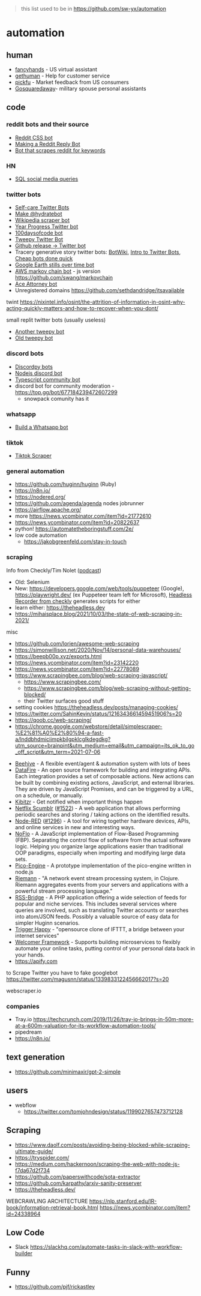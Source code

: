 > this list used to be in https://github.com/sw-yx/automation

# automation

## human

- [fancyhands](https://www.fancyhands.com/) - US virtual assistant
- [gethuman](https://gethuman.com/) - Help for customer service
- [pickfu](https://www.pickfu.com/) - Market feedback from US consumers 
- [Gosquaredaway](https://www.gosquaredaway.com/)- military spouse personal assistants

## code

### reddit bots and their source

- [Reddit CSS bot](https://github.com/Lachcim/css-irl-bot/blob/master/README.md)
- [Making a Reddit Reply Bot](https://dev.to/seiyria/making-a-reddit-reply-bot-f55)
- [Bot that scrapes reddit for keywords](https://intoli.com/blog/f5bot/)

### HN

- [SQL social media queries](https://github.com/antontarasenko/smq/blob/master/README.md)

### twitter bots

- [Self-care Twitter Bots](https://medium.com/@carolstran/a-guide-to-self-care-twitter-bots-f2430160fad4)
- [Make @hydratebot](https://medium.com/@NoraReed/make-your-own-hydratebot-a-tutorial-for-non-coders-d4c149da29b8)
- [Wikipedia scraper bot](https://github.com/catleeball/tmnt_wikipedia_bot/)
- [Year Progress Twitter bot](https://github.com/MrDatastorage/Year-Progress-Twitter-Bot)
- [100daysofcode bot](https://github.com/freeCodeCamp/100DaysOfCode-twitter-bot)
- [Tweepy Twitter Bot](https://realpython.com/twitter-bot-python-tweepy/)
- [Github release -> Twitter bot](https://dev.to/prahladyeri/announcing-ghannounce-a-python-bot-that-posts-a-tweet-each-time-you-make-a-release-on-github-5abc)
- Tracery generative story twitter bots: [BotWiki](https://botwiki.org/learn/), [Intro to Twitter Bots](https://programminghistorian.org/en/lessons/intro-to-twitterbots), [Cheap bots done quick](https://cheapbotsdonequick.com/)
- [Google Earth stills over time bot](https://github.com/doersino/earthacrosstime)
- [AWS markov chain bot](https://github.com/pndurette/aws_prodbot) - js version https://github.com/swang/markovchain
- [Ace Attorney bot](https://github.com/LuisMayo/ace-attorney-twitter-bot)
- Unregistered domains https://github.com/sethdandridge/itsavailable

twint https://nixintel.info/osint/the-attrition-of-information-in-osint-why-acting-quickly-matters-and-how-to-recover-when-you-dont/

small replit twitter bots (usually useless) 

- [Another tweepy bot](https://repl.it/talk/share/Twitter-Bot/2738)
- [Old tweepy bot](https://repl.it/@LilyInskip_Shes/Twitter-Bot)


### discord bots

- [Discordpy bots](https://repl.it/talk/learn/Hosting-discordpy-bots-with-replit/11008)
- [Nodejs discord bot](https://www.codementor.io/@garethdwyer/building-a-discord-bot-with-node-js-and-repl-it-mm46r1u8y)
- [Typescript community bot](https://github.com/typescript-community/community-bot)
- discord bot for community moderation - https://top.gg/bot/677184239472607299
  - snowpack comunity has it

### whatsapp

- [Build a Whatsapp bot](https://repl.it/talk/challenge/Build-a-WhatsApp-bot-in-30-minutes/7673)

### tiktok 

- [Tiktok Scraper](https://dev.to/id1/tiktok-scraper-25a9)

### general automation

- https://github.com/huginn/huginn (Ruby)
- https://n8n.io/
- https://nodered.org/
- https://github.com/agenda/agenda nodes jobrunner
- https://airflow.apache.org/
- more https://news.ycombinator.com/item?id=21772610
- https://news.ycombinator.com/item?id=20822637
- python! https://automatetheboringstuff.com/2e/
- low code automation 
	- https://jakobgreenfeld.com/stay-in-touch


### scraping

Info from Checkly/Tim Nolet ([podcast](https://stackoverflow.blog/2020/12/15/podcast-295-diving-into-headless-automation-active-monitoring-playwright-and-puppeteer/))

- Old: Selenium
- New: https://developers.google.com/web/tools/puppeteer (Google), https://playwright.dev/ (ex Puppeteer team left for Microsoft), [Headless Recorder from checkly](https://github.com/checkly/headless-recorder) generates scripts for either
- learn either: https://theheadless.dev
- https://mihaisplace.blog/2021/10/03/the-state-of-web-scraping-in-2021/

misc

- https://github.com/lorien/awesome-web-scraping
- https://simonwillison.net/2020/Nov/14/personal-data-warehouses/
- https://beepb00p.xyz/exports.html
- https://news.ycombinator.com/item?id=23142220
- https://news.ycombinator.com/item?id=22778089
- https://www.scrapingbee.com/blog/web-scraping-javascript/
  - https://www.scrapingbee.com/
  - https://www.scrapingbee.com/blog/web-scraping-without-getting-blocked/
  - their Twitter surfaces good stuff
- setting cookies https://theheadless.dev/posts/managing-cookies/
- https://twitter.com/SahinKevin/status/1216343661459451906?s=20
- https://qoob.cc/web-scraping/
- https://chrome.google.com/webstore/detail/simplescraper-%E2%81%A0%E2%80%94-a-fast-a/lnddbhdmiciimpkbilgpklcglkdegdkg?utm_source=brainpint&utm_medium=email&utm_campaign=its_ok_to_go_off_script&utm_term=2021-07-06
* [Beehive](https://github.com/muesli/beehive) - A flexible event/agent & automation system with lots of bees
* [DataFire](https://github.com/DataFire/DataFire) - An open source framework for building and integrating APIs. Each integration provides a set of composable actions. New actions can be built by combining existing actions, JavaScript, and external libraries. They are driven by JavaScript Promises, and can be triggered by a URL, on a schedule, or manually.
* [Kibitzr](https://kibitzr.github.io) - Get notified when important things happen
* [Netflix Scumblr](https://github.com/Netflix/Scumblr) ([#1522](https://github.com/cantino/huginn/issues/1522)) - A web application that allows performing periodic searches and storing / taking actions on the identified results. 
* [Node-RED](http://nodered.org) ([#1296](https://github.com/cantino/huginn/issues/1296)) - A tool for wiring together hardware devices, APIs, and online services in new and interesting ways.
* [NoFlo](https://NoFlojs.org) - A JavaScript implementation of Flow-Based Programming (FBP). Separating the control flow of software from the actual software logic. Helping you organize large applications easier than traditional OOP paradigms, especially when importing and modifying large data sets.
* [Pico-Engine](https://github.com/Picolab/pico-engine/) - A prototype implementation of the pico-engine written in node.js
* [Riemann](https://github.com/riemann/riemann) - "A network event stream processing system, in Clojure. Riemann aggregates events from your servers and applications with a powerful stream processing language."
* [RSS-Bridge](https://github.com/RSS-Bridge/rss-bridge) - A PHP application offering a wide selection of feeds for popular and niche services. This includes several services where queries are involved, such as translating Twitter accounts or searches into atom/JSON feeds. Possibly a valuable source of easy data for simpler Huginn scenarios.
* [Trigger Happy](https://github.com/foxmask/django-th) - "opensource clone of IFTTT, a bridge between your internet services"
* [Welcomer Framework](https://github.com/welcomer/framework) - Supports building microservices to flexibly automate your online tasks, putting control of your personal data back in your hands.
* https://apify.com

to Scrape Twitter you have to fake googlebot
https://twitter.com/magusnn/status/1339833122456662017?s=20

webscraper.io

### companies

- Tray.io https://techcrunch.com/2019/11/26/tray-io-brings-in-50m-more-at-a-600m-valuation-for-its-workflow-automation-tools/
- pipedream
- https://n8n.io/

## text generation

- https://github.com/minimaxir/gpt-2-simple

## users

- webflow
  - https://twitter.com/tomjohndesign/status/1199027657473712128

## Scraping

- https://www.daolf.com/posts/avoiding-being-blocked-while-scraping-ultimate-guide/
- https://tryspider.com/
- https://medium.com/hackernoon/scraping-the-web-with-node-js-f7da67d2f734
- https://github.com/paperswithcode/sota-extractor
- https://github.com/karpathy/arxiv-sanity-preserver
- https://theheadless.dev/


WEBCRAWLING ARCHITECTURE https://nlp.stanford.edu/IR-book/information-retrieval-book.html https://news.ycombinator.com/item?id=24338964

## Low Code

- Slack https://slackhq.com/automate-tasks-in-slack-with-workflow-builder

## Funny

- https://github.com/pjf/rickastley
